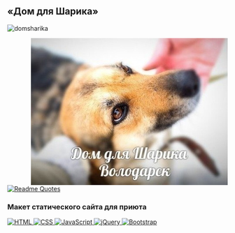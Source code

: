 ## «Дом для Шарика»
<p align="left"> <img src="https://komarev.com/ghpvc/?username=domsharika&label=Profile%20views&color=0e75b6&style=flat" alt="domsharika" /></p>
<img align="right" alt="banner" src="./banner.jpg" width="450" height="auto" />

[![Readme Quotes](https://quotes-github-readme.vercel.app/api?type=vertical&theme=dark&quote=Не&ensp;смей&ensp;давать&ensp;надежду,&ensp;если&ensp;не&ensp;сможешь&ensp;её&ensp;оправдать.&ensp;Прикоснулся&ensp;к&ensp;душе&ensp;-&ensp;и&ensp;ты&ensp;уже&ensp;за&ensp;неё&ensp;в&ensp;ответе!&author=Дом&ensp;для&ensp;Шарика)](https://github.com/piyushsuthar/github-readme-quotes)

### Макет статического сайта для приюта
<p>
  <a href="https://html.com/" target="_blank">
    <img src="https://img.shields.io/badge/HTML-%23E34F26.svg?style=flat-square&logo=html5&logoColor=white" alt="HTML">
  </a>
  <a href="https://www.w3.org/Style/CSS/Overview.en.html" target="_blank">
    <img src="https://img.shields.io/badge/CSS-%231572B6.svg?style=flat-square&logo=css3&logoColor=white" alt="CSS">
  </a>
  <a href="https://www.javascript.com/" target="_blank">
    <img src="https://img.shields.io/badge/JavaScript-%23F7DF1E.svg?style=flat-square&logo=javascript&logoColor=black" alt="JavaScript">
  </a>
  <a href="https://jquery.com/" target="_blank">
    <img src="https://img.shields.io/badge/jQuery-%230869AE.svg?style=flat-square&logo=jquery&logoColor=white" alt="jQuery">
  </a>
  <a href="https://getbootstrap.com/" target="_blank">
    <img src="https://img.shields.io/badge/Bootstrap_v5.3.0-%237210F5.svg?style=flat-square&logo=bootstrap&logoColor=white" alt="Bootstrap">
  </a>
</p>

<!--
**domsharika/domsharika** is a ✨ _special_ ✨ repository because its `README.md` (this file) appears on your GitHub profile.

Here are some ideas to get you started:

- 🔭 I’m currently working on ...
- 🌱 I’m currently learning ...
- 👯 I’m looking to collaborate on ...
- 🤔 I’m looking for help with ...
- 💬 Ask me about ...
- 📫 How to reach me: ...
- 😄 Pronouns: ...
- ⚡ Fun fact: ...
-->
